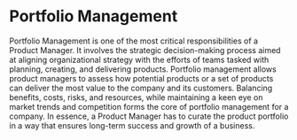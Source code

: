 # Portfolio Management

Portfolio Management is one of the most critical responsibilities of a Product Manager. It involves the strategic decision-making process aimed at aligning organizational strategy with the efforts of teams tasked with planning, creating, and delivering products. Portfolio management allows product managers to assess how potential products or a set of products can deliver the most value to the company and its customers. Balancing benefits, costs, risks, and resources, while maintaining a keen eye on market trends and competition forms the core of portfolio management for a company. In essence, a Product Manager has to curate the product portfolio in a way that ensures long-term success and growth of a business.